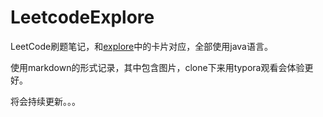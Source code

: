 # LeetcodeExplore

LeetCode刷题笔记，和[explore](https://leetcode-cn.com/explore/)中的卡片对应，全部使用java语言。

使用markdown的形式记录，其中包含图片，clone下来用typora观看会体验更好。

将会持续更新。。。

